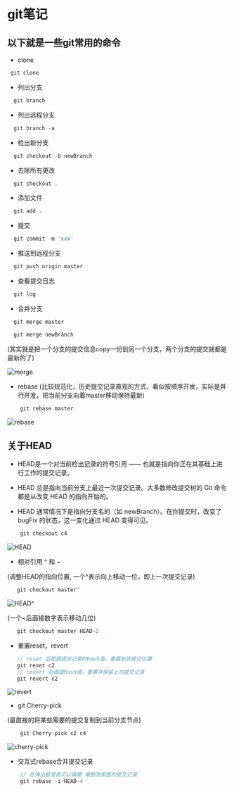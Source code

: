 # git笔记

## 以下就是一些git常用的命令

* clone
```js
 git clone
```

- 列出分支
```js
  git branch
```

- 列出远程分支
```js
  git branch -a
```

- 检出新分支
```js
  git checkout -b newBranch
```

- 去除所有更改
```js
  git checkout .
```

- 添加文件
```js
  git add .
```

- 提交
```js
  git commit -m 'xxx'
```

- 推送到远程分支
```js
  git push origin master
```

- 查看提交日志
```js
  git log
```

- 合并分支

```js
  git merge master

  git merge newBranch
```
(其实就是把一个分支的提交信息copy一份到另一个分支，两个分支的提交就都是最新的了)

![merge](../assets/merge.png)


- rebase
(比较规范化，历史提交记录直观的方式，看似按顺序开发，实际是并行开发，把当前分支向着master移动保持最新)

```js
    git rebase master
```
![rebase](../assets/rebase1.png)



## 关于HEAD

- HEAD是一个对当前检出记录的符号引用 —— 也就是指向你正在其基础上进行工作的提交记录。

- HEAD 总是指向当前分支上最近一次提交记录。大多数修改提交树的 Git 命令都是从改变 HEAD 的指向开始的。

- HEAD 通常情况下是指向分支名的（如 newBranch）。在你提交时，改变了 bugFix 的状态，这一变化通过 HEAD 变得可见。

```js
    git checkout c4
```
![HEAD](../assets/HEAD.png)


- 相对引用 ^ 和  ~
 
 (调整HEAD的指向位置, 一个^表示向上移动一位，即上一次提交记录)

 ```js
    git checkout master^
```
![HEAD^](../assets/HEAD^.png)

(一个~后面接数字表示移动几位)

 ```js
    git checkout master HEAD~2
```

- 重置reset，revert
 ```js
    // reset 后面跟提交记录的hash值，重置到该提交位置
    git reset c2
    // revert 后面跟hash值，重置并保留上次提交记录
    git revert c2
```
![revert](../assets/revert.png)


- git Cherry-pick

(最直接的将某些需要的提交复制到当前分支节点)

```js
    git Cherry-pick c2 c4
```
![cherry-pick](../assets/cherry-pick.png)


- 交互式rebase合并提交记录

```js
    // 在弹出框里面可以编辑 增删改里面的提交记录
    git rebase -i HEAD~4
```

